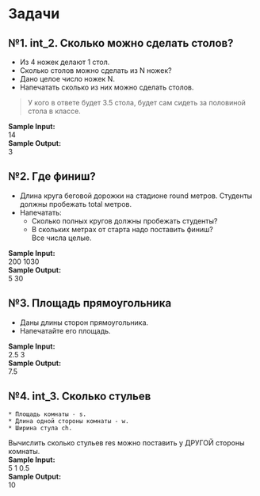 # Задачи
## №1. int_2. Сколько можно сделать столов?
* Из 4 ножек делают 1 стол.
* Сколько столов можно сделать из N ножек?
* Дано целое число ножек N.
* Напечатать сколько из них можно сделать столов.
> У кого в ответе будет 3.5 стола, будет сам сидеть за половиной стола в классе.  

**Sample Input:**  
14  
**Sample Output:**  
3  

## №2. Где финиш?
* Длина круга беговой дорожки на стадионе round метров. Студенты должны пробежать total метров.
* Напечатать:
    - Сколько полных кругов должны пробежать студенты?  
    - В скольких метрах от старта надо поставить финиш?  
Все числа целые.  

**Sample Input:**  
200 1030  
**Sample Output:**  
5 30  

## №3. Площадь прямоугольника
* Даны длины сторон прямоугольника.
* Напечатайте его площадь.  

**Sample Input:**  
2.5 3  
**Sample Output:**  
7.5  

## №4. int_3. Сколько стульев
    * Площадь комнаты - s.  
    * Длина одной стороны комнаты - w.  
    * Ширина стула ch.  
Вычислить сколько стульев res можно поставить у ДРУГОЙ стороны комнаты.  
**Sample Input:**  
5 1 0.5  
**Sample Output:**  
10  